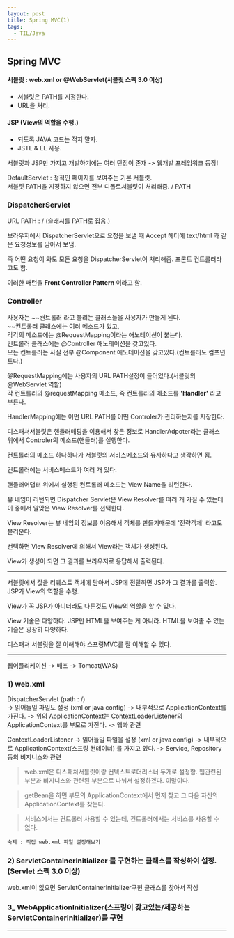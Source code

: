 ```yaml
---
layout: post
title: Spring MVC(1)
tags:
  - TIL/Java
---
```

## Spring MVC
#### 서블릿 : web.xml or @WebServlet(서블릿 스펙 3.0 이상)  
- 서블릿은 PATH를 지정한다.
- URL을 처리.
#### JSP (View의 역할을 수행.)
- 되도록 JAVA 코드는 적지 말자.  
- JSTL & EL 사용.

서블릿과 JSP만 가지고 개발하기에는 여러 단점이 존재 -> 웹개발 프레임워크 등장!  

DefaultServlet : 정적인 페이지를 보여주는 기본 서블릿.  
서블릿 PATH을 지정하지 않으면 전부 디폴트서블릿이 처리해줌. / PATH

### DispatcherServlet   
URL PATH : / (슬래시를 PATH로 잡음.)

브라우저에서 DispatcherServlet으로 요청을 보낼 때 Accept 헤더에 text/html 과 같은 요청정보를 담아서 보냄.

즉 어떤 요청이 와도 모든 요청을 DispatcherServlet이 처리해줌. 
프론트 컨트롤러라고도 함.

이러한 패턴을 **Front Controller Pattern** 이라고 함.

### Controller
사용자는 ~~컨트롤러 라고 불리는 클래스들을 사용자가 만들게 된다.  
~~컨트롤러 클래스에는 여러 메소드가 있고,  
각각의 메소드에는 @RequestMapping이라는 애노테이션이 붙는다.  
컨트롤러 클래스에는 @Controller 애노테이션을 갖고있다.  
모든 컨트롤러는 사실 전부 @Component 애노테이션을 갖고있다.(컨트롤러도 컴포넌트다.)  

@RequestMapping에는 사용자의 URL PATH설정이 들어있다.(서블릿의 @WebServlet 역할)  
각 컨트롤러의 @requestMapping 메소드, 즉 컨트롤러의 메소드를 **'Handler'** 라고 부른다.

HandlerMapping에는 어떤 URL PATH를 어떤 Controler가 관리하는지를 저장한다.

디스패쳐서블릿은 핸들러매핑을 이용해서 찾은 정보로 HandlerAdpoter라는 클래스 위에서 Controler의 메소드(핸들러)를 실행한다.

컨트롤러의 메소드 하나하나가 서블릿의 서비스메소드와 유사하다고 생각하면 됨.

컨트롤러에는 서비스메소드가 여러 개 있다.

핸들러어댑터 위에서 실행된 컨트롤러 메소드는 View Name을 리턴한다.

뷰 네임이 리턴되면 Dispatcher Servlet은 View Resolver를 여러 개 가질 수 있는데 이 중에서 알맞은 View Resolver를 선택한다.

View Resolver는 뷰 네임의 정보를 이용해서 객체를 만들기때문에 '전략객체' 라고도 불리운다.

선택하면 View Resolver에 의해서 View라는 객체가 생성된다.

View가 생성이 되면 그 결과를 브라우저로 응답해서 출력된다.

---

서블릿에서 값을 리퀘스트 객체에 담아서 JSP에 전달하면 JSP가 그 결과를 출력함. JSP가 View의 역할을 수행.

View가 꼭 JSP가 아니더라도 다른것도 View의 역할을 할 수 있다.

View 기술은 다양하다. JSP만 HTML을 보여주는 게 아니라. HTML을 보여줄 수 있는 기술은 굉장히 다양하다.

디스패쳐 서블릿을 잘 이해해야 스프링MVC를 잘 이해할 수 있다.

---

웹어플리케이션 -> 배포 -> Tomcat(WAS)
### 1) web.xml
DispatcherServlet (path : /)  
-> 읽어들일 파일도 설정 (xml or java config)
-> 내부적으로 ApplicationContext를 가진다.
-> 위의 ApplicationContext는 ContextLoaderListener의 ApplicationContext를 부모로 가진다.
-> 웹과 관련

ContextLoaderListener
-> 읽어들일 파일을 설정 (xml or java config)
-> 내부적으로 ApplicationContext(스프링 컨테이너) 를 가지고 있다.
-> Service, Repository 등의 비지니스와 관련

>web.xml은 디스패쳐서블릿이랑 컨텍스트로더리스너 두개로 설정함.
웹관련된부분과 비지니스와 관련된 부분으로 나눠서 설정하겠다. 이말이다.

>getBean을 하면 부모의 ApplicationContext에서 먼저 찾고 그 다음 자신의 ApplicationContext를 찾는다.

> 서비스에서는 컨트롤러 사용할 수 있는데, 컨트롤러에서는 서비스를 사용할 수 없다.

`숙제 : 직접 web.xml 파일 설정해보기`

### 2) ServletContainerInitializer 를 구현하는 클래스를 작성하여 설정.(Servlet 스펙 3.0 이상)
web.xml이 없으면 ServletContainerInitializer구현 클래스를 찾아서 작성

### 3_ WebApplicationInitializer(스프링이 갖고있는/제공하는  ServletContainerInitializer)를 구현

---

 
